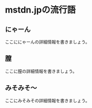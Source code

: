 # mstdn.jpの流行語

## にゃーん

ここににゃーんの詳細情報を書きましょう。

## 膣

ここに膣の詳細情報を書きましょう。


## みそみそ〜

ここにみそみその詳細情報を書きましょう。

